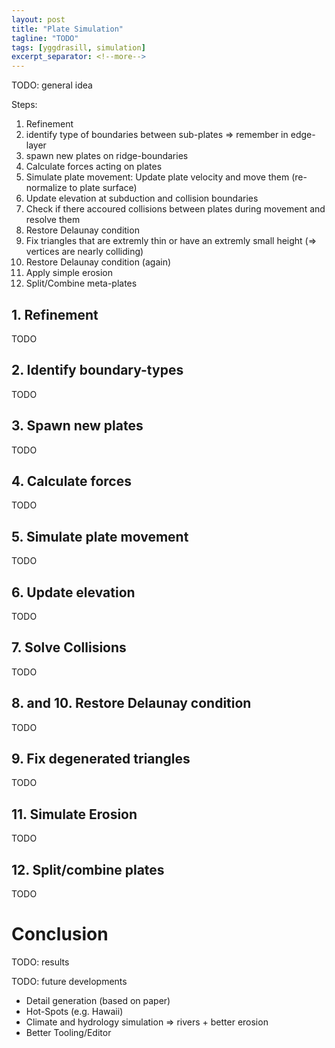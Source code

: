 ```yaml
---
layout: post
title: "Plate Simulation"
tagline: "TODO"
tags: [yggdrasill, simulation]
excerpt_separator: <!--more-->
---
```


TODO: general idea

Steps:
1. Refinement
2. identify type of boundaries between sub-plates => remember in edge-layer
3. spawn new plates on ridge-boundaries
4. Calculate forces acting on plates
5. Simulate plate movement: Update plate velocity and move them (re-normalize to plate surface)
6. Update elevation at subduction and collision boundaries
7. Check if there accoured collisions between plates during movement and resolve them
8. Restore Delaunay condition
9. Fix triangles that are extremly thin or have an extremly small height (=> vertices are nearly colliding)
10. Restore Delaunay condition (again)
11. Apply simple erosion
12. Split/Combine meta-plates


## 1. Refinement
TODO

## 2. Identify boundary-types
TODO

## 3. Spawn new plates
TODO

## 4. Calculate forces
TODO

## 5. Simulate plate movement
TODO

## 6. Update elevation
TODO

## 7. Solve Collisions
TODO

## 8. and 10. Restore Delaunay condition
TODO

## 9. Fix degenerated triangles
TODO

## 11. Simulate Erosion
TODO

## 12. Split/combine plates
TODO


# Conclusion
TODO: results

TODO: future developments
- Detail generation (based on paper)
- Hot-Spots (e.g. Hawaii)
- Climate and hydrology simulation => rivers + better erosion
- Better Tooling/Editor

